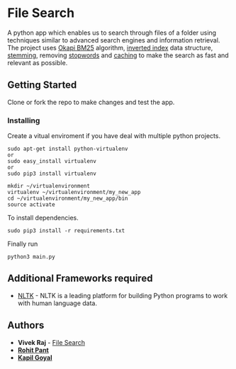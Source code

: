 # File Search

A python app which enables us to search through files of a folder using techniques similar to advanced search engines and information retrieval.  
The project uses [Okapi BM25](https://en.wikipedia.org/wiki/Okapi_BM25) algorithm, [inverted index](https://en.wikipedia.org/wiki/Inverted_index) data structure, [stemming](https://en.wikipedia.org/wiki/Stemming), removing [stopwords](https://en.wikipedia.org/wiki/Stop_words) and [caching](https://en.wikipedia.org/wiki/Cache_(computing)) to make the search as fast and relevant as possible.


## Getting Started

Clone or fork the repo to make changes and test the app.


### Installing

Create a vitual enviroment if you have deal with multiple python projects.

```
sudo apt-get install python-virtualenv
or
sudo easy_install virtualenv
or
sudo pip3 install virtualenv
```

```
mkdir ~/virtualenvironment
virtualenv ~/virtualenvironment/my_new_app
cd ~/virtualenvironment/my_new_app/bin
source activate
```

To install dependencies.

```
sudo pip3 install -r requirements.txt
```


Finally run

```
python3 main.py
```


## Additional Frameworks required

* [NLTK](https://www.nltk.org/) - NLTK is a leading platform for building Python programs to work with human language data.


## Authors

* **Vivek Raj**  - [File Search](https://github.com/codervivek/file_search)
* **[Rohit Pant](https://github.com/rpant1728)**
* **[Kapil Goyal](https://github.com/kapil-goyal)**

